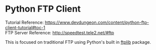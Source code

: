 # Python FTP Client

Tutorial Reference: https://www.devdungeon.com/content/python-ftp-client-tutorial#toc-1</br>
FTP Server Reference: http://speedtest.tele2.net/#ftp

This is focused on traditional FTP using Python's built in [ftplib](https://docs.python.org/3/library/ftplib.html) package.
